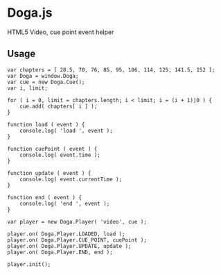 # Doga.js
HTML5 Video, cue point event helper

## Usage

    var chapters = [ 28.5, 70, 76, 85, 95, 106, 114, 125, 141.5, 152 ];
    var Doga = window.Doga;
    var cue = new Doga.Cue();
    var i, limit;
    
    for ( i = 0, limit = chapters.length; i < limit; i = (i + 1)|0 ) {
        cue.add( chapters[ i ] );
    }
    
    function load ( event ) {
        console.log( 'load ', event );
    }
    
    function cuePoint ( event ) {
        console.log( event.time );
    }
    
    function update ( event ) {
        console.log( event.currentTime );
    }
    
    function end ( event ) {
        console.log( 'end ', event );
    }
    
    var player = new Doga.Player( 'video', cue );
    
    player.on( Doga.Player.LOADED, load );
    player.on( Doga.Player.CUE_POINT, cuePoint );
    player.on( Doga.Player.UPDATE, update );
    player.on( Doga.Player.END, end );
    
    player.init();
